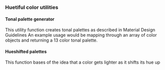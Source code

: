 ### Huetiful color utilities

#### Tonal palette generator

This utility function creates tonal palettes as described in Material Design Guidelines An example
usage would be mapping through an array of color objects and returning a 13 color tonal palette.

#### Hueshifted palettes

This function bases of the idea that a color gets lighter as it shifts its hue up
